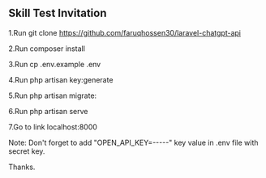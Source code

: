 

## Skill Test Invitation

  1.Run git clone <https://github.com/faruqhossen30/laravel-chatgpt-api>

2.Run composer install

3.Run cp .env.example .env

4.Run php artisan key:generate

5.Run php artisan migrate:

6.Run php artisan serve

7.Go to link localhost:8000

Note: Don't forget to add "OPEN_API_KEY=-----" key value in .env file with secret key.

Thanks.
